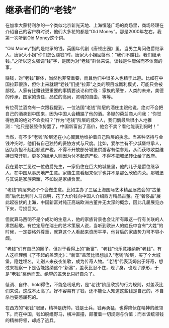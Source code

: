 # 继承者们的“老钱”

在加拿大蒙特利尔的一个类似北京新光天地、上海恒隆广场的商场里，商场经理在介绍自己的客户群时说，他们大多花的都是“Old Money”。那是2000年左右，我第一次听到Old Money这个词。 

“Old Money”指的是继承的钱。英国年代剧《唐顿庄园》里，当男主角问伯爵继承人、唐家大小姐“你们怎么赚钱”时，唐家大小姐回答他：“我们不赚钱，我们继承钱。”之所以这么强调“钱”字，是因为对“老钱”群体来说，谈钱是件庸俗而不体面的事。 

赚钱，对“老钱”群体，当然也非常重要，而且他们中很多人也精于此道。比如在中国拉菲很热，但你上来就跟“老钱”们提“拉菲”之类的项目或赢利模式，可能只会被鄙视。人家有比赚钱更重要的事情要谈论和忙碌：家族的荣誉，人类的未来，美德的传承，国家的责任，品位的高尚，灵魂的自由，等等。 

有位荷兰酒商有一次跟我提到，一位法国“老钱”阶层的酒庄主跟他说，绝对不会把自己的酒卖到中国来，因为中国人会糟蹋了他的酒。多疑的荷兰商人问我：“你觉得他真的绝对不会卖吗？”作为“老钱”阶层的城外人，我们俩最后很小人地推测：“他只是装腔作势罢了，中国新富出了高价，他会不卖？看他能装到何时！” 

当然，有不少“老钱”阶层还在小心翼翼地维护着自己阶层的执念。当某种坚持与金钱冲突时，他们有自己独特的妥协方式与尺度。比如，爱尔兰有不少城堡继承人，因为负担不起巨额遗产税，不得不开放部分城堡供游客有偿参观，从而获取收益维持日常开销。更多的继承人则因为付不起遗产税，不得不把城堡转让给了政府。 

我在爱尔兰见过一位伯爵先生，一家仍住在巨大的城堡里，他的儿子是爵位继承人，在中国从事房地产生意。家族生意看起来似乎也并不是那么欣欣向荣。那城堡与其说是家族荣耀，不如说是家族负累。 

“老钱”阶层未必个个会做生意。比如主办了三届上海国际艺术精品展览会的“古董商”后代比利时人马西明，花了大价钱向中国人介绍西方精品古董。在“奢侈品”展此起彼伏的上海，中国新富对纯正高端欧洲古董并无太深的概念，因此几届展览办下来，亏损巨大。 

但就算马西明不是个成功的生意人，他的家族背景也会让所有跟这一行有关联的人肃然起敬。有位定居在瑞士的艺术策展人说，当听到欧洲人的姓氏中含有“大姓”的时候，一定要格外尊重，就算这个人看起来资历平平，他背后的家族势力可不容小觑。 

“老钱”们有自己的圈子，但对于看得上的“新富”，“老钱”也乐意接纳新“老钱”。有人这样理解《了不起的盖茨比》：“新富”盖茨比很想加入“老钱”阶层，买了个大城堡，隐姓埋名，让别人来夜夜笙歌，成为传奇人物。“老钱”代表汤姆出于好奇，想过来视察一下是否能接纳这个“新富”，盖茨比忍不住，现了身，也现了原形，于是“老钱”离他而去。绝望的盖茨比只好自杀了。 

低调、自律、hold得住，不能急吼吼的，是“老钱”阶层欣赏的行为规则，对盖茨比们来说，这成本太高了。好不容易有了钱，还不能让人知道这些钱是自己的，不自杀也要憋屈死的。 

在西方的“老钱”眼里，精神是统帅，钱是士兵，钱再勇猛，也得降伏在精神的统领下。而在中国，钱如脱缰野马，横冲直撞，颠覆着一切规则与价值；而本该统领钱的精神将领，却成了逃兵。